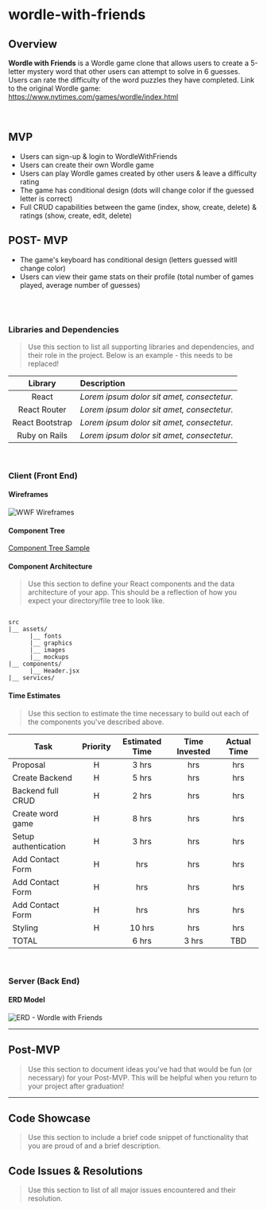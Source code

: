 # wordle-with-friends

## Overview

**Wordle with Friends** is a Wordle game clone that allows users to create a 5-letter mystery word that other users can attempt to solve in 6 guesses. Users can rate the difficulty of the word puzzles they have completed. 
Link to the original Wordle game: https://www.nytimes.com/games/wordle/index.html


<br>

## MVP
- Users can sign-up & login to WordleWithFriends
- Users can create their own Wordle game 
- Users can play Wordle games created by other users & leave a difficulty rating
- The game has conditional design (dots will change color if the guessed letter is correct)
- Full CRUD capabilities between the game (index, show, create, delete) & ratings (show, create, edit, delete)

## POST- MVP
- The game's keyboard has conditional design (letters guessed witll change color)
- Users can view their game stats on their profile (total number of games played, average number of guesses)

<br>


<br>

### Libraries and Dependencies

> Use this section to list all supporting libraries and dependencies, and their role in the project. Below is an example - this needs to be replaced!

|     Library      | Description                                |
| :--------------: | :----------------------------------------- |
|      React       | _Lorem ipsum dolor sit amet, consectetur._ |
|   React Router   | _Lorem ipsum dolor sit amet, consectetur._ |
| React Bootstrap  | _Lorem ipsum dolor sit amet, consectetur._ |
|    Ruby on Rails | _Lorem ipsum dolor sit amet, consectetur._ |


<br>

### Client (Front End)

#### Wireframes

![WWF Wireframes](https://user-images.githubusercontent.com/91965654/155556227-d243504d-9c34-4fc0-aa9d-97d16767cea6.png)


#### Component Tree


[Component Tree Sample](https://gist.git.generalassemb.ly/davidtwhitlatch/414107e2560ae0bb65e233570f2fe056#file-component-tree-png)

#### Component Architecture

> Use this section to define your React components and the data architecture of your app. This should be a reflection of how you expect your directory/file tree to look like. 

``` structure

src
|__ assets/
      |__ fonts
      |__ graphics
      |__ images
      |__ mockups
|__ components/
      |__ Header.jsx
|__ services/

```

#### Time Estimates

> Use this section to estimate the time necessary to build out each of the components you've described above.

| Task                | Priority | Estimated Time | Time Invested | Actual Time |
| ------------------- | :------: | :------------: | :-----------: | :---------: |
| Proposal            |    H     |      3 hrs      |      hrs     |     hrs    |
| Create Backend      |    H     |      5 hrs      |      hrs     |     hrs    |
| Backend full CRUD   |    H     |      2 hrs      |      hrs     |     hrs    |
| Create word game    |    H     |      8 hrs      |      hrs     |     hrs    |
| Setup authentication|    H     |      3 hrs      |      hrs     |     hrs    |
| Add Contact Form    |    H     |      hrs      |      hrs     |     hrs    |
| Add Contact Form    |    H     |      hrs      |      hrs     |     hrs    |
| Add Contact Form    |    H     |      hrs      |      hrs     |     hrs    |
| Styling             |    H     |     10 hrs      |      hrs     |     hrs    |
| TOTAL               |          |     6 hrs      |     3 hrs     |     TBD     |



<br>

### Server (Back End)

#### ERD Model
![ERD - Wordle with Friends](https://user-images.githubusercontent.com/91965654/155542070-6e7add24-e88b-4539-9ac5-a376b394de39.png)
<br>

***

## Post-MVP

> Use this section to document ideas you've had that would be fun (or necessary) for your Post-MVP. This will be helpful when you return to your project after graduation!

***

## Code Showcase

> Use this section to include a brief code snippet of functionality that you are proud of and a brief description.

## Code Issues & Resolutions

> Use this section to list of all major issues encountered and their resolution.



